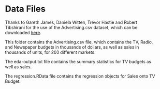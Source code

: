 # Data Files

Thanks to Gareth James, Daniela Witten, Trevor Hastie and Robert Tibshirani for the use of the Advertising.csv dataset, which can be downloaded [here](http://www-bcf.usc.edu/~gareth/ISL/Advertising.csv).

This folder contains the Advertising.csv file, which contains the TV, Radio, and Newspaper budgets in thousands of dollars, as well as sales in thousands of units, for 200 different markets. 

The eda-output.txt file contains the summary statistics for TV budgets as well as sales. 

The regression.RData file contains the regression objects for Sales onto TV Budget. 